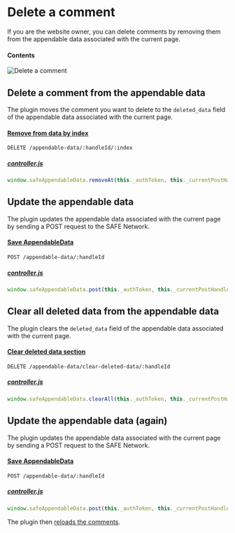# Delete a comment

If you are the website owner, you can delete comments by removing them from the appendable data associated with the current page.

#### Contents

<!-- toc -->

![Delete a comment](img/block-a-user.png)

## Delete a comment from the appendable data

The plugin moves the comment you want to delete to the `deleted_data` field of the appendable data associated with the current page.

#### [Remove from data by index](https://github.com/maidsafe/rfcs/blob/master/text/0042-launcher-api-v0.6/api/appendable_data.md#remove-from-data-by-index)

```
DELETE /appendable-data/:handleId/:index
```

##### [controller.js](https://github.com/maidsafe/safe_examples/blob/19cb638c3f02a4b9b9492e44f1527f6010c8e9ba/permanent_comments_plugin/comments/src/controller.js#L241)

```js
window.safeAppendableData.removeAt(this._authToken, this._currentPostHandleId, index)
```

## Update the appendable data

The plugin updates the appendable data associated with the current page by sending a POST request to the SAFE Network.

#### [Save AppendableData](https://github.com/maidsafe/rfcs/blob/master/text/0042-launcher-api-v0.6/api/appendable_data.md#save-appendabledata)

```
POST /appendable-data/:handleId
```

##### [controller.js](https://github.com/maidsafe/safe_examples/blob/19cb638c3f02a4b9b9492e44f1527f6010c8e9ba/permanent_comments_plugin/comments/src/controller.js#L242)

```js
window.safeAppendableData.post(this._authToken, this._currentPostHandleId)
```

## Clear all deleted data from the appendable data

The plugin clears the `deleted_data` field of the appendable data associated with the current page.

#### [Clear deleted data section](https://github.com/maidsafe/rfcs/blob/master/text/0042-launcher-api-v0.6/api/appendable_data.md#clear-deleted-data-section)

```
DELETE /appendable-data/clear-deleted-data/:handleId
```

##### [controller.js](https://github.com/maidsafe/safe_examples/blob/19cb638c3f02a4b9b9492e44f1527f6010c8e9ba/permanent_comments_plugin/comments/src/controller.js#L245)

```js
window.safeAppendableData.clearAll(this._authToken, this._currentPostHandleId, true)
```

## Update the appendable data (again)

The plugin updates the appendable data associated with the current page by sending a POST request to the SAFE Network.

#### [Save AppendableData](https://github.com/maidsafe/rfcs/blob/master/text/0042-launcher-api-v0.6/api/appendable_data.md#save-appendabledata)

```
POST /appendable-data/:handleId
```

##### [controller.js](https://github.com/maidsafe/safe_examples/blob/19cb638c3f02a4b9b9492e44f1527f6010c8e9ba/permanent_comments_plugin/comments/src/controller.js#L246)

```js
window.safeAppendableData.post(this._authToken, this._currentPostHandleId)
```

The plugin then [reloads the comments](fetch-comments.md).
